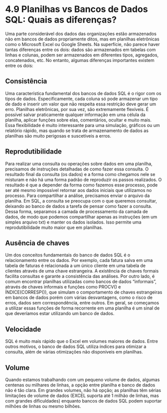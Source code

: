 # 4.9 Planilhas vs Bancos de Dados SQL: Quais as diferenças?

Uma parte considerável dos dados das organizações estão armazenados não em bancos de dados propriamente ditos, mas em planilhas eletrônicas como o Microsoft Excel ou Google Sheets. Na superfície, não parece haver tantas diferenças entre os dois: dados são armazenados em tabelas com linhas e colunas, podem ser armazenados em diferentes tipos, agregados, concatenados, etc.  No entanto, algumas diferenças importantes existem entre os dois:

## Consistência

Uma característica fundamental dos bancos de dados SQL é o rigor com os tipos de dados. Especificamente, cada coluna só pode armazenar um tipo de dado e inserir um valor que não respeita essa restrição deve gerar um erro. Planilhas eletrônicas, por sua vez, são extremamente flexíveis. É possível salvar praticamente qualquer informação em uma célula da planilha, aplicar funções sobre elas, comentários, ocultar e muito mais. Essa flexibilidade é muito interessante para uma simulação, gráficos ou um relatório rápido, mas quando se trata de armazenamento de dados as planilhas são muito perigosas e suscetíveis a erros. 

## Reprodutibilidade

Para realizar uma consulta ou operações sobre dados em uma planilha, precisamos  de instruções detalhadas de como fazer essa consulta.  O resultado final da consulta (os dados) e a forma como chegamos nele se misturam e não há uma forma padrão de reproduzir os passos realizados. O resultado é que a depender da forma como fazemos esse processo, pode ser até mesmo impossível retornar aos dados iniciais que utilizamos no processo.  Para compartilhar a análise, precisamos enviar o arquivo da planilha.
Em SQL, a consulta se preocupa com o que  queremos consultar, deixando ao banco de dados a tarefa de pensar como fazer a consulta. Dessa forma, separamos a camada de processamento da camada de dados, de modo que podemos compartilhar apenas as instruções (em um simples arquivo txt) e manter os dados isolados. Isso permite uma reprodutibilidade muito maior que em planilhas. 

## Ausência de chaves 

Um dos conceitos fundamentais do banco de dados SQL é o relacionamento entre os dados. Por exemplo, cada fatura salva em uma tabela de faturas é relacionada a um único cliente em uma tabela de clientes através de uma chave estrangeira. A existência de chaves formais facilita consultas e garante a consistência das análises. Por outro lado, é comum encontrar planilhas utilizadas como bancos de dados “informais”, através de chaves informais e funções como PROCV() e ÍNDICE(CORRESP()), que simulam o comportamento de chaves estrangeiras em bancos de dados porém com várias desvantagens, como o risco de erros, dados sem correspondência, entre outros. Em geral, se começamos a utilizar essas funções de forma recorrente em uma planilha é um sinal de que deveríamos estar utilizando um banco de dados.

## Velocidade

SQL é muito mais rápido que o Excel em volumes maiores de dados. Entre outros motivos, o banco de dados SQL utiliza índices para otimizar a consulta, além de várias otimizações não disponíveis em planilhas.

## Volume

Quando estamos trabalhando com um pequeno volume de dados, algumas centenas ou milhares de linhas, a opção entre planilha e banco de dados não é tão clara. Em grandes volumes, não há opção; as planilhas têm sérias limitações de volume de dados (EXCEL suporta até 1 milhão de linhas, mas com grandes dificuldades) enquanto bancos de dados SQL podem suportar milhões de linhas ou mesmo bilhões.

